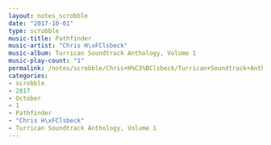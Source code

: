 ```yaml
---
layout: notes_scrobble
date: "2017-10-01"
type: scrobble
music-title: Pathfinder
music-artist: "Chris H\xFClsbeck"
music-album: Turrican Soundtrack Anthology, Volume 1
music-play-count: "1"
permalink: /notes/scrobble/Chris+H%C3%BClsbeck/Turrican+Soundtrack+Anthology%2C+Volume+1/dc4db80141489e0f9d651b40ede8b07657158005.html
categories:
- scrobble
- 2017
- October
- 1
- Pathfinder
- "Chris H\xFClsbeck"
- Turrican Soundtrack Anthology, Volume 1
---
```


